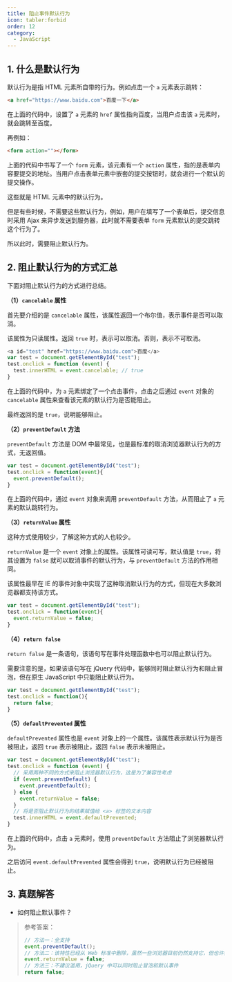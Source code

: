 ```yaml
---
title: 阻止事件默认行为
icon: tabler:forbid
order: 12
category:
  - JavaScript
---
```


## 1. 什么是默认行为

默认行为是指 HTML 元素所自带的行为。例如点击一个 `a` 元素表示跳转：

```html
<a href="https://www.baidu.com">百度一下</a>
```

在上面的代码中，设置了 `a` 元素的 `href` 属性指向百度，当用户点击该 `a` 元素时，就会跳转至百度。

再例如：

```html
<form action=""></form>
```

上面的代码中书写了一个 `form` 元素，该元素有一个 `action` 属性，指的是表单内容要提交的地址。当用户点击表单元素中嵌套的提交按钮时，就会进行一个默认的提交操作。

这些就是 HTML 元素中的默认行为。

但是有些时候，不需要这些默认行为，例如，用户在填写了一个表单后，提交信息时采用 Ajax 来异步发送到服务器，此时就不需要表单 `form` 元素默认的提交跳转这个行为了。

所以此时，需要阻止默认行为。

## 2. 阻止默认行为的方式汇总

下面对阻止默认行为的方式进行总结。

**（1）`cancelable` 属性**

首先要介绍的是 `cancelable` 属性，该属性返回一个布尔值，表示事件是否可以取消。

该属性为只读属性。返回 `true` 时，表示可以取消。否则，表示不可取消。

```js
<a id="test" href="https://www.baidu.com">百度</a>
var test = document.getElementById("test");
test.onclick = function (event) {
  test.innerHTML = event.cancelable; // true
}
```

在上面的代码中，为 `a` 元素绑定了一个点击事件，点击之后通过 `event` 对象的 `cancelable` 属性来查看该元素的默认行为是否能阻止。

最终返回的是 `true`，说明能够阻止。

**（2）`preventDefault` 方法**

`preventDefault` 方法是 DOM 中最常见，也是最标准的取消浏览器默认行为的方式，无返回值。

```js
var test = document.getElementById("test");
test.onclick = function(event){
  event.preventDefault();
}
```

在上面的代码中，通过 `event` 对象来调用 `preventDefault` 方法，从而阻止了 `a` 元素的默认跳转行为。

**（3）`returnValue` 属性**

这种方式使用较少，了解这种方式的人也较少。

`returnValue` 是一个 `event` 对象上的属性。该属性可读可写，默认值是 `true`，将其设置为 `false` 就可以取消事件的默认行为，与 `preventDefault` 方法的作用相同。

该属性最早在 IE 的事件对象中实现了这种取消默认行为的方式，但现在大多数浏览器都支持该方式。

```js
var test = document.getElementById("test");
test.onclick = function(event){
  event.returnValue = false;
}
```

**（4）`return false`**

`return false` 是一条语句，该语句写在事件处理函数中也可以阻止默认行为。

需要注意的是，如果该语句写在 jQuery 代码中，能够同时阻止默认行为和阻止冒泡，但在原生 JavaScript 中只能阻止默认行为。

```js
var test = document.getElementById("test");
test.onclick = function(){
  return false;
}
```

**（5）`defaultPrevented` 属性**

`defaultPrevented` 属性也是 `event` 对象上的一个属性。该属性表示默认行为是否被阻止，返回 `true` 表示被阻止，返回 `false` 表示未被阻止。

```js
var test = document.getElementById("test");
test.onclick = function (event) {
  // 采用两种不同的方式来阻止浏览器默认行为，这是为了兼容性考虑
  if (event.preventDefault) {
    event.preventDefault();
  } else {
    event.returnValue = false;
  }
  // 将是否阻止默认行为的结果赋值给 <a> 标签的文本内容
  test.innerHTML = event.defaultPrevented;
}
```

在上面的代码中，点击 `a` 元素时，使用 `preventDefault` 方法阻止了浏览器默认行为。

之后访问 `event.defaultPrevented` 属性会得到 `true`，说明默认行为已经被阻止。

## 3. 真题解答

- 如何阻止默认事件？

> 参考答案：
>
> ```js
> // 方法一：全支持
> event.preventDefault();
> // 方法二：该特性已经从 Web 标准中删除，虽然一些浏览器目前仍然支持它，但也许会在未来的某个时间停止支持，请尽量不要使用该特性。
> event.returnValue = false;
> // 方法三：不建议滥用，jQuery 中可以同时阻止冒泡和默认事件
> return false;
> ```
